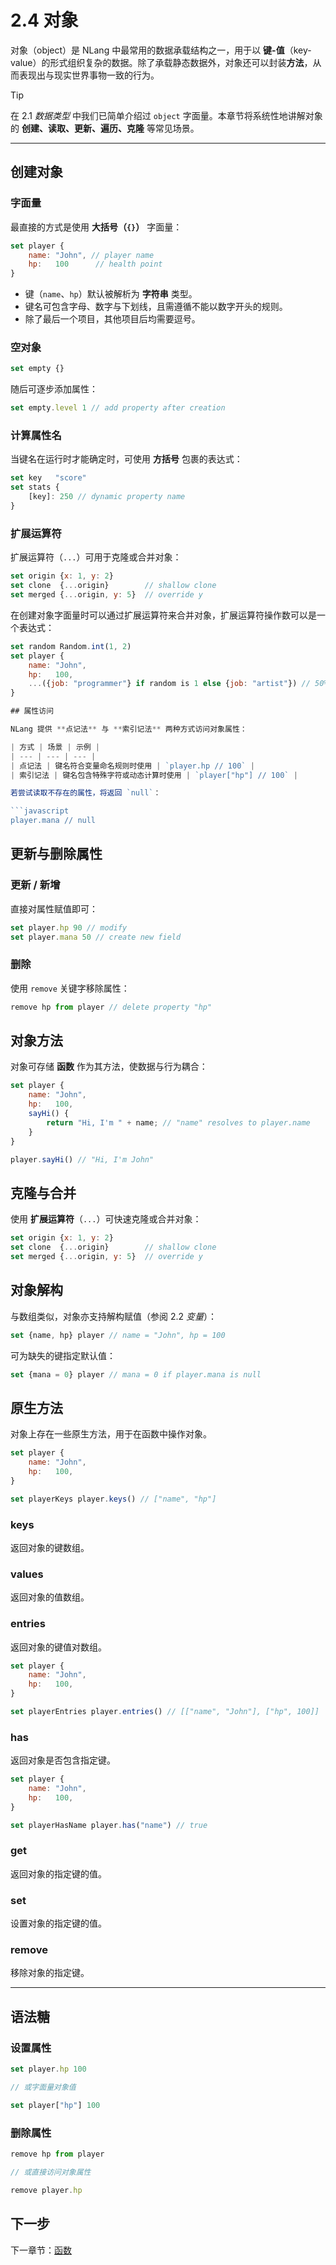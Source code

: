 # 2.4 对象

对象（object）是 NLang 中最常用的数据承载结构之一，用于以 **键-值**（key-value）的形式组织复杂的数据。除了承载静态数据外，对象还可以封装**方法**，从而表现出与现实世界事物一致的行为。

> [!TIP]
> 在 2.1 _数据类型_ 中我们已简单介绍过 `object` 字面量。本章节将系统性地讲解对象的 **创建、读取、更新、遍历、克隆** 等常见场景。

---

## 创建对象

### 字面量

最直接的方式是使用 **大括号（`{}`）** 字面量：

```javascript
set player {
    name: "John", // player name
    hp:   100      // health point
}
```

- 键（`name`、`hp`）默认被解析为 **字符串** 类型。
- 键名可包含字母、数字与下划线，且需遵循不能以数字开头的规则。
- 除了最后一个项目，其他项目后均需要逗号。

### 空对象

```javascript
set empty {}
```

随后可逐步添加属性：

```javascript
set empty.level 1 // add property after creation
```

### 计算属性名

当键名在运行时才能确定时，可使用 **方括号** 包裹的表达式：

```javascript
set key   "score"
set stats {
    [key]: 250 // dynamic property name
}
```

### 扩展运算符

扩展运算符（`...`）可用于克隆或合并对象：

```javascript
set origin {x: 1, y: 2}
set clone  {...origin}        // shallow clone
set merged {...origin, y: 5}  // override y
```

在创建对象字面量时可以通过扩展运算符来合并对象，扩展运算符操作数可以是一个表达式：

```javascript
set random Random.int(1, 2)
set player {
    name: "John",
    hp:   100,
    ...({job: "programmer"} if random is 1 else {job: "artist"}) // 50%的概率是程序员，50%的概率是艺术家
}

## 属性访问

NLang 提供 **点记法** 与 **索引记法** 两种方式访问对象属性：

| 方式 | 场景 | 示例 |
| --- | --- | --- |
| 点记法 | 键名符合变量命名规则时使用 | `player.hp // 100` |
| 索引记法 | 键名包含特殊字符或动态计算时使用 | `player["hp"] // 100` |

若尝试读取不存在的属性，将返回 `null`：

```javascript
player.mana // null
```

## 更新与删除属性

### 更新 / 新增

直接对属性赋值即可：

```javascript
set player.hp 90 // modify
set player.mana 50 // create new field
```

### 删除

使用 `remove` 关键字移除属性：

```javascript
remove hp from player // delete property "hp"
```

## 对象方法

对象可存储 **函数** 作为其方法，使数据与行为耦合：

```javascript
set player {
    name: "John",
    hp:   100,
    sayHi() {
        return "Hi, I'm " + name; // "name" resolves to player.name
    }
}

player.sayHi() // "Hi, I'm John"
```

## 克隆与合并

使用 **扩展运算符**（`...`）可快速克隆或合并对象：

```javascript
set origin {x: 1, y: 2}
set clone  {...origin}        // shallow clone
set merged {...origin, y: 5}  // override y
```

## 对象解构

与数组类似，对象亦支持解构赋值（参阅 2.2 _变量_）：

```javascript
set {name, hp} player // name = "John", hp = 100
```

可为缺失的键指定默认值：

```javascript
set {mana = 0} player // mana = 0 if player.mana is null
```

## 原生方法

对象上存在一些原生方法，用于在函数中操作对象。

```javascript
set player {
    name: "John",
    hp:   100,
}

set playerKeys player.keys() // ["name", "hp"]
```

### keys

返回对象的键数组。

### values

返回对象的值数组。

### entries

返回对象的键值对数组。

```javascript
set player {
    name: "John",
    hp:   100,
}

set playerEntries player.entries() // [["name", "John"], ["hp", 100]]
```

### has

返回对象是否包含指定键。

```javascript
set player {
    name: "John",
    hp:   100,
}

set playerHasName player.has("name") // true
```

### get

返回对象的指定键的值。

### set

设置对象的指定键的值。

### remove

移除对象的指定键。

---

## 语法糖

### 设置属性

```javascript
set player.hp 100

// 或字面量对象值

set player["hp"] 100
```

### 删除属性

```javascript
remove hp from player

// 或直接访问对象属性

remove player.hp
```

## 下一步

下一章节：[函数](./5.%20函数.md)